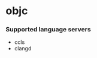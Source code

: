 # objc
<!--- THIS DOCUMENT IS AUTOMATICALLY GENERATED, DON'T EDIT IT -->

### Supported language servers

- ccls
- clangd
